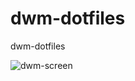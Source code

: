 # dwm-dotfiles
dwm-dotfiles

![dwm-screen](https://user-images.githubusercontent.com/90487955/235259060-b58bc414-2ae8-4fb3-bac1-bc0fb52bbd48.png)
